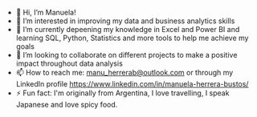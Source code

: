 - 👋 Hi, I’m Manuela!
- 👀 I’m interested in improving my data and business analytics skills
- 🌱 I’m currently depeening my knowledge in Excel and Power BI and learning SQL, Python, Statistics and more tools to help me achieve my goals
- 💞️ I’m looking to collaborate on different projects to make a positive impact throughout data analysis
- 📫 How to reach me: manu_herrerab@outlook.com or through my LinkedIn profile https://www.linkedin.com/in/manuela-herrera-bustos/
- ⚡ Fun fact: I'm originally from Argentina, I love travelling, I speak Japanese and love spicy food.

<!---
MHBdata/MHBdata is a ✨ special ✨ repository because its `README.md` (this file) appears on your GitHub profile.
You can click the Preview link to take a look at your changes.
--->
